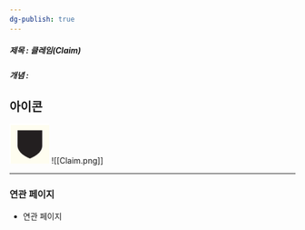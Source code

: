 ```yaml
---
dg-publish: true
---
```

##### 제목 : 클레임(Claim)
##### 개념 : 
## 아이콘
<img src="\Assets\Claim.png"/>
![[Claim.png]]

--- 

### 연관 페이지
- 연관 페이지
